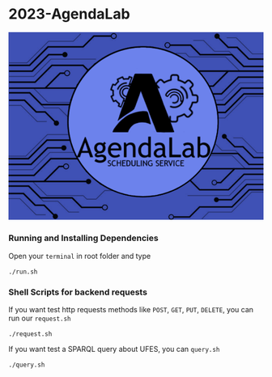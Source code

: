 # 2023-AgendaLab

![image](images/Logo.png)

### Running and Installing Dependencies
Open your `terminal` in root folder and type
```
./run.sh
```
### Shell Scripts for backend requests
If you want test http requests methods like `POST`, `GET`, `PUT`, `DELETE`, you can run our `request.sh`
```
./request.sh
```
If you want test a SPARQL query about UFES, you can `query.sh`
```
./query.sh
```
